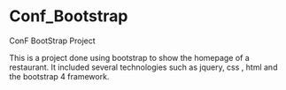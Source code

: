 # Conf_Bootstrap
ConF BootStrap Project

This is a project done using bootstrap to show the homepage of a restaurant.  It included several technologies such as jquery, css , html and the bootstrap 4 framework.
